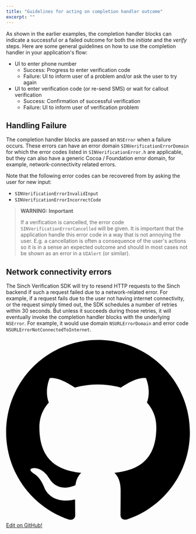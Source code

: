 ```yaml
---
title: "Guidelines for acting on completion handler outcome"
excerpt: ""
---
```

As shown in the earlier examples, the completion handler blocks can indicate a successful or a failed outcome for both the *initiate* and the *verify* steps. Here are some general guidelines on how to use the completion handler in your application's flow:

- UI to enter phone number
    - Success: Progress to enter verification code
    - Failure: UI to inform user of a problem and/or ask the user to try again
- UI to enter verification code (or re-send SMS) or wait for callout verification
    - Success: Confirmation of successful verification
    - Failure: UI to inform user of verification problem

## Handling Failure

The completion handler blocks are passed an `NSError` when a failure occurs. These errors can have an error domain `SINVerificationErrorDomain` for which the error codes listed in `SINVerificationError.h` are applicable, but they can also have a generic Cocoa / Foundation error domain, for example, network-connectivity related errors.

Note that the following error codes can be recovered from by asking the user for new input:

- `SINVerificationErrorInvalidInput`
- `SINVerificationErrorIncorrectCode`

> **WARNING: Important**    
>
> If a verification is cancelled, the error code `SINVerificationErrorCancelled` will be given. It is important that the application handle this error code in a way that is not annoying the user. E.g. a cancellation is often a consequence of the user's actions so it is in a sense an expected outcome and should in most cases not be shown as an error in a `UIAlert` (or similar).

## Network connectivity errors

The Sinch Verification SDK will try to resend HTTP requests to the Sinch backend if such a request failed due to a network-related error. For example, if a request fails due to the user not having internet connectivity, or the request simply timed out, the SDK schedules a number of retries within 30 seconds. But unless it succeeds during those retries, it will eventually invoke the completion handler blocks with the underlying `NSError`. For example, it would use domain `NSURLErrorDomain` and error code `NSURLErrorNotConnectedToInternet`.

<div class="magic-block-html"><a class="gitbutton pill" target="_blank" href="https://github.com/sinch/docs/blob/master/docs/verification/verification-for-ios/verification-ios-guidelines-for-acting-on-completion-handler-outcome.md"><span class="icon medium"><svg xmlns="http://www.w3.org/2000/svg" role="img" viewBox="0 0 24 24"><title>GitHub icon</title><path d="M 12 0.297 c -6.63 0 -12 5.373 -12 12 c 0 5.303 3.438 9.8 8.205 11.385 c 0.6 0.113 0.82 -0.258 0.82 -0.577 c 0 -0.285 -0.01 -1.04 -0.015 -2.04 c -3.338 0.724 -4.042 -1.61 -4.042 -1.61 C 4.422 18.07 3.633 17.7 3.633 17.7 c -1.087 -0.744 0.084 -0.729 0.084 -0.729 c 1.205 0.084 1.838 1.236 1.838 1.236 c 1.07 1.835 2.809 1.305 3.495 0.998 c 0.108 -0.776 0.417 -1.305 0.76 -1.605 c -2.665 -0.3 -5.466 -1.332 -5.466 -5.93 c 0 -1.31 0.465 -2.38 1.235 -3.22 c -0.135 -0.303 -0.54 -1.523 0.105 -3.176 c 0 0 1.005 -0.322 3.3 1.23 c 0.96 -0.267 1.98 -0.399 3 -0.405 c 1.02 0.006 2.04 0.138 3 0.405 c 2.28 -1.552 3.285 -1.23 3.285 -1.23 c 0.645 1.653 0.24 2.873 0.12 3.176 c 0.765 0.84 1.23 1.91 1.23 3.22 c 0 4.61 -2.805 5.625 -5.475 5.92 c 0.42 0.36 0.81 1.096 0.81 2.22 c 0 1.606 -0.015 2.896 -0.015 3.286 c 0 0.315 0.21 0.69 0.825 0.57 C 20.565 22.092 24 17.592 24 12.297 c 0 -6.627 -5.373 -12 -12 -12" /></svg></span>Edit on GitHub!</a></div>